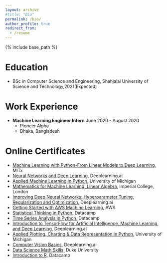 ```yaml
---
layout: archive
#title: "Bio"
permalink: /bio/
author_profile: true
redirect_from:
  - /resume
---
```


{% include base_path %}

Education
======
* BSc in Computer Science and Engineering, Shahjalal University of Science and Technology,2021(Expected)


Work Experience
======
* <b>Machine Learning Engineer Intern</b> June 2020 - August 2020
  * Pioneer Alpha
  * Dhaka, Bangladesh

Online Certificates
=====
  * [Machine Learning with Python-From Linear Models to Deep Learning,](https://courses.edx.org/certificates/a0aaaeecae9a4ec4876d4d32af1b714a) MITx
  * [Neural Networks and Deep Learning,](https://www.coursera.org/account/accomplishments/verify/9BAFSYQ8BKR6) Deeplearning.ai
  * [Applied Machine Learning in Python,](https://www.coursera.org/account/accomplishments/verify/NEJMBHWQLXHK?utm_source=link&utm_medium=certificate&utm_content=cert_image&utm_campaign=sharing_cta&utm_product=course) University of Michigan
  * [Mathematics for Machine Learning: Linear Algebra,](https://www.coursera.org/account/accomplishments/verify/W9BN8RD2LYDZ) Imperial College, London
  * [Improving Deep Neural Networks: Hyperparameter Tuning, Regularization and Optimization,](https://www.coursera.org/account/accomplishments/verify/QXG2NSWRZS4U) Deeplearning.ai
  * [Getting Started with AWS Machine Learning,](https://www.coursera.org/account/accomplishments/certificate/UQYD7UE8PK23) AWS
  * [Statistical Thinking in Python,](https://www.datacamp.com/statement-of-accomplishment/course/f76d94a2c99d88606cb4ac9fbd89143069fe6c45) Datacamp
  * [Time Series Analysis in Python,](https://www.datacamp.com/statement-of-accomplishment/course/ff1d2668aa6044a68cde108e75cacc694b19b994) Datacamp
  * [Introduction to TensorFlow for Artificial Intelligence, Machine Learning, and Deep Learning,](https://www.coursera.org/account/accomplishments/verify/635XLEBFURFY) Deeplearning.ai
  * [Applied Plotting, Charting & Data Representation in Python,](https://www.coursera.org/account/accomplishments/verify/N69XX9L5JGKK) University of Michigan
  * [Computer Vision Basics,](https://www.coursera.org/account/accomplishments/verify/9BAFSYQ8BKR6) Deeplearning.ai
  * [Data Science Math Skills,](https://www.coursera.org/account/accomplishments/certificate/HDQK3MF7TS6D) Duke University
  * [Introduction to R,](https://www.datacamp.com/statement-of-accomplishment/course/f433ea895916aafee4ab51ef601cdbc419f57498) Datacamp
  
